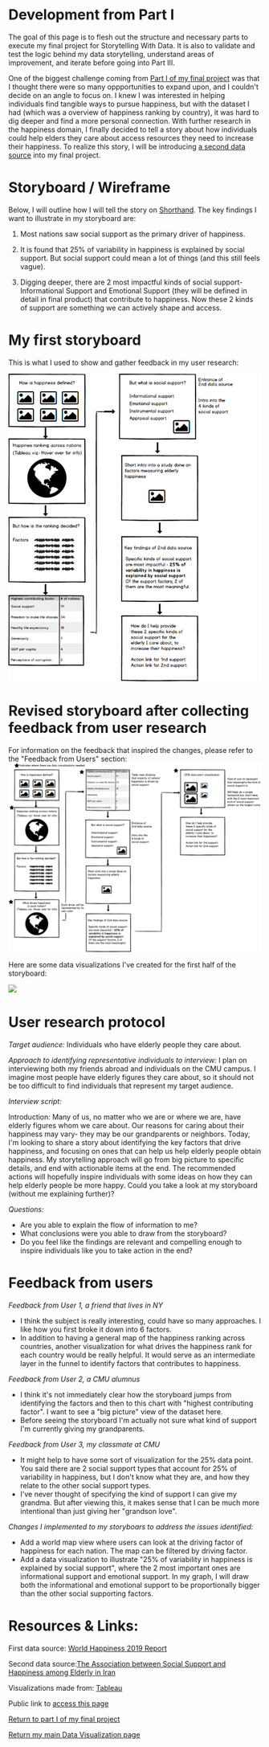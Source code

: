 # Development from Part I
The goal of this page is to flesh out the structure and necessary parts to execute my final project for Storytelling With Data. It is also to validate and test the logic behind my data storytelling, understand areas of improvement, and iterate before going into Part III.  

One of the biggest challenge coming from [Part I of my final project](https://eileenowang.github.io/final_project_eileenwang/) was that I thought there were so many oppportunities to expand upon, and I couldn't decide on an angle to focus on. I knew I was interested in helping individuals find tangible ways to pursue happiness, but with the dataset I had (which was a overview of happiness ranking by country), it was hard to dig deeper and find a more personal connection. With further research in the happiness domain, I finally decided to tell a story about how individuals could help elders they care about access resources they need to increase their happiness. To realize this story, I will be introducing [a second data source](https://www.ncbi.nlm.nih.gov/pmc/articles/PMC6056407/) into my final project.  

# Storyboard / Wireframe 
Below, I will outline how I will tell the story on [Shorthand](https://shorthand.com/). The key findings I want to illustrate in my storyboard are: 

1) Most nations saw social support as the primary driver of happiness. 

2) It is found that 25% of variability in happiness is explained by social support. But social support could mean a lot of things (and this still feels vague). 

3) Digging deeper, there are 2 most impactful kinds of social support- Informational Support and Emotional Support (they will be defined in detail in final product) that contribute to happiness. Now these 2 kinds of support are something we can actively shape and access. 

# My first storyboard
This is what I used to show and gather feedback in my user research:

![initialwireframe](partiiwireframe_1.png)

# Revised storyboard after collecting feedback from user research

For information on the feedback that inspired the changes, please refer to the "Feedback from Users" section:
![wireframes](partiiwireframe_2.png)

Here are some data visualizations I've created for the first half of the storyboard: 

<div class='tableauPlaceholder' id='viz1581899219174' style='position: relative'><noscript><a href='#'><img alt=' ' src='https:&#47;&#47;public.tableau.com&#47;static&#47;images&#47;Ha&#47;Happinessworkbook_15818915524550&#47;Dashboard1&#47;1_rss.png' style='border: none' /></a></noscript><object class='tableauViz'  style='display:none;'><param name='host_url' value='https%3A%2F%2Fpublic.tableau.com%2F' /> <param name='embed_code_version' value='3' /> <param name='site_root' value='' /><param name='name' value='Happinessworkbook_15818915524550&#47;Dashboard1' /><param name='tabs' value='no' /><param name='toolbar' value='yes' /><param name='static_image' value='https:&#47;&#47;public.tableau.com&#47;static&#47;images&#47;Ha&#47;Happinessworkbook_15818915524550&#47;Dashboard1&#47;1.png' /> <param name='animate_transition' value='yes' /><param name='display_static_image' value='yes' /><param name='display_spinner' value='yes' /><param name='display_overlay' value='yes' /><param name='display_count' value='yes' /><param name='filter' value='publish=yes' /></object></div>                <script type='text/javascript'>                    var divElement = document.getElementById('viz1581899219174');                    var vizElement = divElement.getElementsByTagName('object')[0];                    if ( divElement.offsetWidth > 800 ) { vizElement.style.width='1000px';vizElement.style.height='827px';} else if ( divElement.offsetWidth > 500 ) { vizElement.style.width='1000px';vizElement.style.height='827px';} else { vizElement.style.width='100%';vizElement.style.height='1027px';}                     var scriptElement = document.createElement('script');
  scriptElement.src = 'https://public.tableau.com/javascripts/api/viz_v1.js';                    vizElement.parentNode.insertBefore(scriptElement, vizElement);
</script>

# User research protocol 
*Target audience:* 
Individuals who have elderly people they care about. 

*Approach to identifying representative individuals to interview:*
I plan on interviewing both my friends abroad and individuals on the CMU campus. I imagine most people have elderly figures they care about, so it should not be too difficult to find individuals that represent my target audience. 

*Interview script:*

Introduction: Many of us, no matter who we are or where we are, have elderly figures whom we care about. Our reasons for caring about their happiness may vary- they may be our grandparents or neighbors. Today, I'm looking to share a story about identifying the key factors that drive happiness, and focusing on ones that can help us help elderly people obtain happiness. My storytelling approach will go from big picture to specific details, and end with actionable items at the end. The recommended actions will hopefully inspire individuals with some ideas on how they can help elderly people be more happy. Could you take a look at my storyboard (without me explaining further)?

*Questions:*    
- Are you able to explain the flow of information to me?
- What conclusions were you able to draw from the storyboard? 
- Do you feel like the findings are relevant and compelling enough to inspire individuals like you to take action in the end? 

# Feedback from users
*Feedback from User 1, a friend that lives in NY*
- I think the subject is really interesting, could have so many approaches. I like how you first broke it down into 6 factors.  
- In addition to having a general map of the happiness ranking across countries, another visualization for what drives the happiness rank for each country would be really helpful. It would serve as an intermediate layer in the funnel to identify factors that contributes to happiness. 

*Feedback from User 2, a CMU alumnus*
- I think it's not immediately clear how the storyboard jumps from identifying the factors and then to this chart with "highest contributing factor". I want to see a "big picture" view of the dataset here. 
- Before seeing the storyboard I'm actually not sure what kind of support I'm currently giving my grandparents. 

*Feedback from User 3, my classmate at CMU*
- It might help to have some sort of visualization for the 25% data point. You said there are 2 social support types that account for 25% of variability in happiness, but I don't know what they are, and how they relate to the other social support types. 
- I've never thought of specifying the kind of support I can give my grandma. But after viewing this, it makes sense that I can be much more intentional than just giving her "grandson love". 

*Changes I implemented to my storyboars to address the issues identified:*
- Add a world map view where users can look at the driving factor of happiness for each nation. The map can be filtered by driving factor. 
- Add a data visualization to illustrate "25% of variability in happiness is explained by social support", where the 2 most important ones are informational support and emotional support. In my graph, I will draw both the informational and emotional support to be proportionally bigger than the other social supporting factors. 

# Resources & Links:

First data source: [World Happiness 2019 Report](https://www.kaggle.com/unsdsn/world-happiness#2019.csv)

Second data source:[The Association between Social Support and Happiness among Elderly in Iran](https://www.ncbi.nlm.nih.gov/pmc/articles/PMC6056407/)

Visualizations made from: [Tableau](https://www.tableau.com/)

Public link to [access this page](https://eileenowang.github.io/final_project_part_ii/)

[Return to part I of my final project](https://eileenowang.github.io/final_project_eileenwang/)

[Return my main Data Visualization page](https://eileenowang.github.io/data-visualization/)
